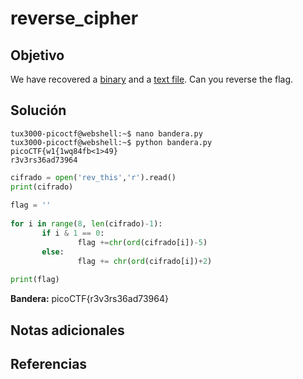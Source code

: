 # reverse_cipher
## Objetivo

We have recovered a [binary](https://jupiter.challenges.picoctf.org/static/7aa5f383ec616fe9d72c2ffe1fabd0d9/rev) and a [text file](https://jupiter.challenges.picoctf.org/static/7aa5f383ec616fe9d72c2ffe1fabd0d9/rev_this). Can you reverse the flag.
## Solución

``` shell
tux3000-picoctf@webshell:~$ nano bandera.py 
tux3000-picoctf@webshell:~$ python bandera.py 
picoCTF{w1{1wq84fb<1>49}
r3v3rs36ad73964
```
```python
cifrado = open('rev_this','r').read()  
print(cifrado)  
  
flag = ''  
  
for i in range(8, len(cifrado)-1):  
       if i & 1 == 0:  
               flag +=chr(ord(cifrado[i])-5)  
       else:  
               flag += chr(ord(cifrado[i])+2)  
  
print(flag)
```

**Bandera:** picoCTF{r3v3rs36ad73964}
## Notas adicionales
## Referencias